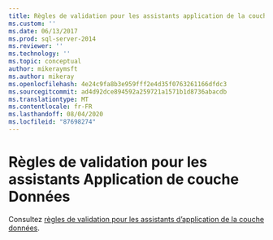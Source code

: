 ```yaml
---
title: Règles de validation pour les assistants application de la couche données | Microsoft Docs
ms.custom: ''
ms.date: 06/13/2017
ms.prod: sql-server-2014
ms.reviewer: ''
ms.technology: ''
ms.topic: conceptual
author: mikeraymsft
ms.author: mikeray
ms.openlocfilehash: 4e24c9fa8b3e959fff2e4d35f0763261166dfdc3
ms.sourcegitcommit: ad4d92dce894592a259721a1571b1d8736abacdb
ms.translationtype: MT
ms.contentlocale: fr-FR
ms.lasthandoff: 08/04/2020
ms.locfileid: "87698274"
---
```

# <a name="validation-rules-for-data-tier-application-wizards"></a>Règles de validation pour les assistants Application de couche Données
Consultez [règles de validation pour les assistants d’application de la couche données](../../database-engine/validation-rules-for-data-tier-application-wizards.md).
